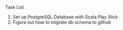 Task List<br />
1. Set up PostgreSQL Database with Scala Play Slick<br />
2. Figure out how to migrate db schema to github<br />